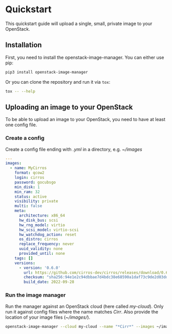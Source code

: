 # Quickstart

This quickstart guide will upload a single, small, private image to your OpenStack.

## Installation

First, you need to install the openstack-image-manager. You can either use pip:

```sh
pip3 install openstack-image-manager
```

Or you can clone the repository and run it via `tox`:

```sh
tox -- --help
```

## Uploading an image to your OpenStack

To be able to upload an image to your OpenStack, you need to have at least one config file.

### Create a config

Create a config file ending with _.yml_ in a directory, e.g. _~/images_

```yaml
---
images:
  - name: MyCirros
    format: qcow2
    login: cirros
    password: gocubsgo
    min_disk: 1
    min_ram: 32
    status: active
    visibility: private
    multi: false
    meta:
      architecture: x86_64
      hw_disk_bus: scsi
      hw_rng_model: virtio
      hw_scsi_model: virtio-scsi
      hw_watchdog_action: reset
      os_distro: cirros
      replace_frequency: never
      uuid_validity: none
      provided_until: none
    tags: []
    versions:
      - version: '0.6.0'
        url: https://github.com/cirros-dev/cirros/releases/download/0.6.0/cirros-0.6.0-x86_64-disk.img
        checksum: "sha256:94e1e2c94dbbae7d4bdc38e68590a1daf73c9de2d03dd693857b4b0a042548e8"
        build_date: 2022-09-28
```

### Run the image manager

Run the manager against an OpenStack cloud (here called _my-cloud_).
Only run it against config files where the name matches _Cirr_.
Also provide the location of your image files (_~/images/_).

```bash
openstack-image-manager --cloud my-cloud --name "*Cirr*" --images ~/images/
```

